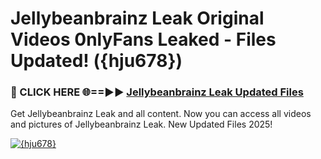 # Jellybeanbrainz Leak Original Videos 0nlyFans Leaked - Files Updated! ({hju678})

<h3>🔴 CLICK HERE 🌐==►► <a href="https://tinyurl.com/ms9xzufz" rel="nofollow">Jellybeanbrainz Leak Updated Files</a></h3>

Get Jellybeanbrainz Leak and all content. Now you can access all videos and pictures of Jellybeanbrainz Leak. New Updated Files 2025!

[![{hju678}](https://i.imgur.com/PQ7UWWw.gif)](https://tinyurl.com/ms9xzufz)